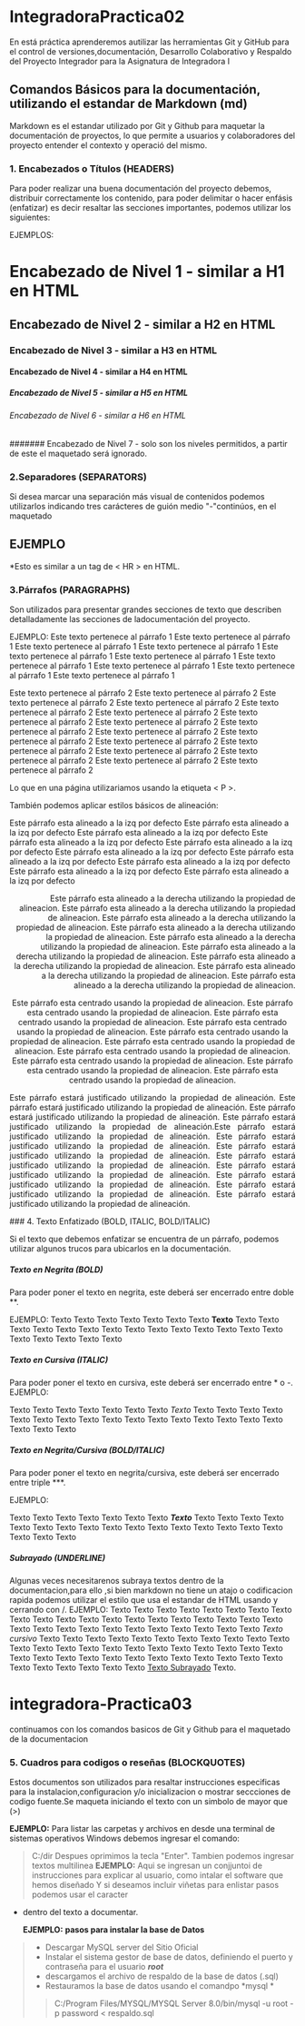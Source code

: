 # IntegradoraPractica02
En está práctica aprenderemos autilizar las herramientas Git y GitHub para el control de versiones,documentación, Desarrollo Colaborativo y Respaldo del Proyecto Integrador para la Asignatura de Integradora I

## Comandos Básicos para la documentación, utilizando el estandar de Markdown (md)
Markdown es el estandar utilizado por Git y Github para maquetar la documentación de proyectos, lo que permite 
a usuarios y colaboradores del proyecto entender el contexto y operació del mismo.
### 1. Encabezados o Títulos (HEADERS)
Para poder realizar una buena documentación del proyecto debemos, distribuir correctamente los contenido, para poder delimitar o hacer enfásis (enfatizar) es decir resaltar las secciones importantes, podemos utilizar los siguientes:

EJEMPLOS:
# Encabezado de Nivel 1 - similar a H1 en HTML
## Encabezado de Nivel 2 - similar a H2 en HTML
### Encabezado de Nivel 3 - similar a H3 en HTML
#### Encabezado de Nivel 4 - similar a H4 en HTML
##### Encabezado de Nivel 5 - similar a H5 en HTML
###### Encabezado de Nivel 6 - similar a H6 en HTML
####### Encabezado de Nivel 7 - solo son los niveles permitidos, a partir de este el maquetado será ignorado.
### 2.Separadores (SEPARATORS)
Si desea marcar una separación más visual de contenidos podemos utilizarlos indicando tres carácteres de guión medio "-"continúos, en el maquetado


EJEMPLO
---
*Esto es similar a un tag de < HR > en HTML. 
### 3.Párrafos (PARAGRAPHS)
Son utilizados para presentar grandes secciones de texto que describen detalladamente las secciones de ladocumentación del proyecto. 

EJEMPLO:
Este texto pertenece al párrafo 1 Este texto pertenece al párrafo 1 Este texto pertenece al párrafo 1
Este texto pertenece al párrafo 1 Este texto pertenece al párrafo 1 Este texto pertenece al párrafo 1
Este texto pertenece al párrafo 1 Este texto pertenece al párrafo 1 Este texto pertenece al párrafo 1
Este texto pertenece al párrafo 1

Este texto pertenece al párrafo 2 Este texto pertenece al párrafo 2 Este texto pertenece al párrafo 2
Este texto pertenece al párrafo 2 Este texto pertenece al párrafo 2 Este texto pertenece al párrafo 2 
Este texto pertenece al párrafo 2 Este texto pertenece al párrafo 2 Este texto pertenece al párrafo 2
Este texto pertenece al párrafo 2 Este texto pertenece al párrafo 2 Este texto pertenece al párrafo 2
Este texto pertenece al párrafo 2 Este texto pertenece al párrafo 2 Este texto pertenece al párrafo 2
Este texto pertenece al párrafo 2 Este texto pertenece al párrafo 2

Lo que en una página utilizariamos usando la etiqueta < P >.

También podemos aplicar estilos básicos de alineación:

Este párrafo esta alineado a la izq por defecto Este párrafo esta alineado a la izq por defecto Este párrafo esta alineado a la izq por defecto
Este párrafo esta alineado a la izq por defecto Este párrafo esta alineado a la izq por defecto Este párrafo esta alineado a la izq por defecto
Este párrafo esta alineado a la izq por defecto Este párrafo esta alineado a la izq por defecto Este párrafo esta alineado a la izq por defecto
Este párrafo esta alineado a la izq por defecto

<p align="right">
Este párrafo esta alineado a la derecha utilizando la propiedad de alineacion. Este párrafo esta alineado a la derecha utilizando la propiedad de alineacion.
Este párrafo esta alineado a la derecha utilizando la propiedad de alineacion. Este párrafo esta alineado a la derecha utilizando la propiedad de alineacion. Este párrafo esta alineado a la derecha utilizando la propiedad de alineacion. Este párrafo esta alineado a la derecha utilizando la propiedad de alineacion. Este párrafo esta alineado a la derecha utilizando la propiedad de alineacion. Este párrafo esta alineado a la derecha utilizando la propiedad de alineacion. Este párrafo esta alineado a la derecha utilizando la propiedad de alineacion.
</p>

<p align="center">
Este párrafo esta centrado usando la propiedad de alineacion.  Este párrafo esta centrado usando la propiedad de alineacion.  Este párrafo esta centrado usando la propiedad de alineacion.  Este párrafo esta centrado usando la propiedad de alineacion. Este párrafo esta centrado usando la propiedad de alineacion.  Este párrafo esta centrado usando la propiedad de alineacion.  Este párrafo esta centrado usando la propiedad de alineacion.  Este párrafo esta centrado usando la propiedad de alineacion. Este párrafo esta centrado usando la propiedad de alineacion.  Este párrafo esta centrado usando la propiedad de alineacion. 
</p>

<p align="justify">
Este párrafo estará justificado utilizando la propiedad de alineación. Este párrafo estará justificado utilizando la propiedad de alineación. Este párrafo estará justificado utilizando la propiedad de alineación. Este párrafo estará justificado utilizando la propiedad de alineación.Este párrafo estará justificado utilizando la propiedad de alineación. Este párrafo estará justificado utilizando la propiedad de alineación. Este párrafo estará justificado utilizando la propiedad de alineación. Este párrafo estará justificado utilizando la propiedad de alineación. Este párrafo estará justificado utilizando la propiedad de alineación. Este párrafo estará justificado utilizando la propiedad de alineación. Este párrafo estará justificado utilizando la propiedad de alineación. Este párrafo estará justificado utilizando la propiedad de alineación.
</p>
### 4. Texto Enfatizado (BOLD, ITALIC, BOLD/ITALIC)

Si el texto que debemos enfatizar se encuentra de un párrafo, podemos utilizar algunos trucos para ubicarlos en la documentación.
##### Texto en Negrita (BOLD)
Para poder poner el texto en negrita, este deberá ser encerrado entre doble **.

EJEMPLO:
Texto Texto Texto Texto Texto Texto Texto **Texto** Texto Texto Texto Texto Texto Texto Texto Texto Texto Texto Texto Texto Texto Texto Texto Texto Texto Texto Texto 
##### Texto en Cursiva (ITALIC)
Para poder poner el texto en cursiva, este deberá ser encerrado entre * o -.
EJEMPLO:

Texto Texto Texto Texto Texto Texto Texto *Texto* Texto Texto Texto Texto Texto Texto Texto Texto Texto Texto Texto Texto Texto Texto Texto Texto Texto Texto Texto 

##### Texto en Negrita/Cursiva (BOLD/ITALIC)
Para poder poner el texto en negrita/cursiva, este deberá ser encerrado entre triple ***.



EJEMPLO:


Texto Texto Texto Texto Texto Texto Texto ***Texto*** Texto Texto Texto Texto Texto Texto Texto Texto Texto Texto Texto Texto Texto Texto Texto Texto Texto Texto Texto 

##### Subrayado (UNDERLINE)
Algunas veces necesitarenos subraya textos dentro de la documentacion,para ello ,si bien markdown no tiene un atajo o codificacion rapida podemos utilizar el estilo que usa el estandar de HTML usando y cerrando con /</ins>.
EJEMPLO:
Texto Texto Texto Texto Texto Texto Texto Texto Texto Texto Texto Texto Texto Texto Texto Texto Texto Texto Texto Texto Texto Texto Texto Texto Texto Texto Texto 
Texto Texto Texto Texto *Texto cursivo* Texto Texto Texto Texto Texto Texto Texto Texto Texto Texto Texto Texto Texto Texto Texto Texto Texto Texto Texto Texto 
Texto Texto Texto Texto Texto Texto Texto Texto Texto Texto Texto Texto Texto Texto Texto Texto Texto Texto Texto Texto Texto <ins>Texto Subrayado</ins> Texto.

# integradora-Practica03
continuamos con los comandos basicos de Git y Github para el maquetado de la documentacion

### 5. Cuadros para codigos o reseñas (BLOCKQUOTES)
Estos documentos son utilizados para resaltar instrucciones especificas para la instalacion,configuracion y/o inicializacion o mostrar seccciones de codigo fuente.Se maqueta iniciando el texto con un simbolo de mayor que (>)

**EJEMPLO:** 
Para listar las carpetas y archivos en desde una terminal de sistemas operativos Windows debemos ingresar el comando:

> C:/dir
Despues oprimimos la tecla "Enter".
Tambien podemos ingresar textos multilinea
 **EJEMPLO:**
> Aqui se ingresan un conjjuntoi de instrucciones
> para explicar al usuario, como intalar el
> software que hemos diseñado
Y si deseamos incluir viñetas para enlistar pasos podemos usar el caracter
 - dentro del texto a documentar.

   **EJEMPLO:**
  **pasos para instalar la base de Datos**

>- Descargar MySQL server del Sitio Oficial
>- Instalar el sistema gestor de base de datos, definiendo el puerto y contraseña para el usuario ***root***
>- descargamos el archivo de respaldo de la base de datos (.sql)
>- Restauramos la base de datos usando el comandpo *mysql *
>> C:/Program Files/MYSQL/MYSQL Server 8.0/bin/mysql -u root -p password \< respaldo.sql




